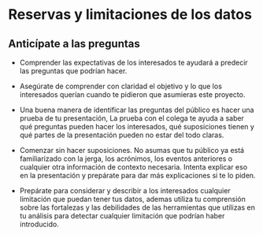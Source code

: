 # Reservas y limitaciones de los datos

## Anticípate a las preguntas

- Comprender las expectativas de los interesados te ayudará a predecir las preguntas que podrían hacer.
  
- Asegúrate de comprender con claridad el objetivo y lo que los interesados querían cuando te pidieron que asumieras este
  proyecto.

- Una buena manera de identificar las preguntas del público es hacer una prueba de tu presentación, La prueba con el colega
  te ayuda a saber qué preguntas pueden hacer los interesados, qué suposiciones tienen y qué partes de la presentación
  pueden no estar del todo claras.
  
- Comenzar sin hacer suposiciones. No asumas que tu público ya está familiarizado con la jerga, los acrónimos, los eventos
  anteriores o cualquier otra información de contexto necesaria. Intenta explicar eso en la presentación y prepárate para
  dar más explicaciones si te lo piden.

- Prepárate para considerar y describir a los interesados cualquier limitación que puedan tener tus datos, ademas utiliza
  tu comprensión sobre las fortalezas y las debilidades de las herramientas que utilizas en tu análisis para detectar
  cualquier limitación que podrían haber introducido.
